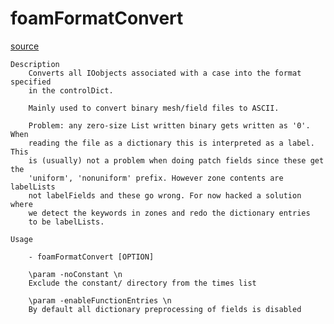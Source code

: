 # foamFormatConvert

[source](github.com/OpenFOAM-jp/OpenFOAM-utilities-tutorials-jp/blob/master/v1906/miscellaneous/foamFormatConvert/foamFormatConvert.C/foamFormatConvert.C)

```
Description
    Converts all IOobjects associated with a case into the format specified
    in the controlDict.

    Mainly used to convert binary mesh/field files to ASCII.

    Problem: any zero-size List written binary gets written as '0'. When
    reading the file as a dictionary this is interpreted as a label. This
    is (usually) not a problem when doing patch fields since these get the
    'uniform', 'nonuniform' prefix. However zone contents are labelLists
    not labelFields and these go wrong. For now hacked a solution where
    we detect the keywords in zones and redo the dictionary entries
    to be labelLists.

Usage

    - foamFormatConvert [OPTION]

    \param -noConstant \n
    Exclude the constant/ directory from the times list

    \param -enableFunctionEntries \n
    By default all dictionary preprocessing of fields is disabled


```

